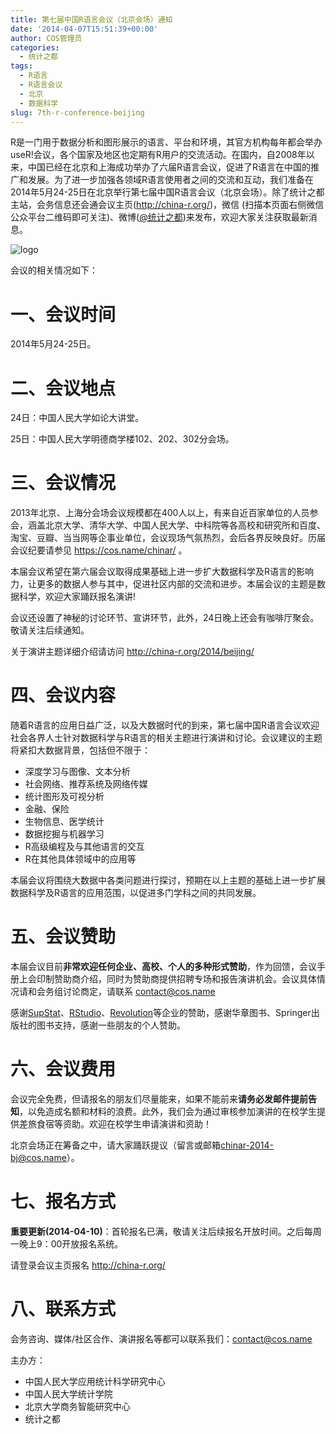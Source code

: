 ```yaml
---
title: 第七届中国R语言会议（北京会场）通知
date: '2014-04-07T15:51:39+00:00'
author: COS管理员
categories:
  - 统计之都
tags:
  - R语言
  - R语言会议
  - 北京
  - 数据科学
slug: 7th-r-conference-beijing
---
```


R是一门用于数据分析和图形展示的语言、平台和环境，其官方机构每年都会举办useR!会议，各个国家及地区也定期有R用户的交流活动。在国内，自2008年以来，中国已经在北京和上海成功举办了六届R语言会议，促进了R语言在中国的推广和发展。为了进一步加强各领域R语言使用者之间的交流和互动，我们准备在2014年5月24-25日在北京举行第七届中国R语言会议（北京会场）。除了统计之都主站，会务信息还会通会议主页(<http://china-r.org/>)，微信 (扫描本页面右侧微信公众平台二维码即可关注)、微博([@统计之都](http://weibo.com/cosname))来发布，欢迎大家关注获取最新消息。<!--more-->

![logo](https://cos.name/wp-content/uploads/2010/06/China-R-Logo.png)

会议的相关情况如下：

# 一、会议时间

2014年5月24-25日。

# 二、会议地点

24日：中国人民大学如论大讲堂。
  
25日：中国人民大学明德商学楼102、202、302分会场。

# 三、会议情况

2013年北京、上海分会场会议规模都在400人以上，有来自近百家单位的人员参会，涵盖北京大学、清华大学、中国人民大学、中科院等各高校和研究所和百度、淘宝、豆瓣、当当网等企事业单位，会议现场气氛热烈，会后各界反映良好。历届会议纪要请参见 <https://cos.name/chinar/> 。

本届会议希望在第六届会议取得成果基础上进一步扩大数据科学及R语言的影响力，让更多的数据人参与其中，促进社区内部的交流和进步。本届会议的主题是数据科学，欢迎大家踊跃报名演讲!

会议还设置了神秘的讨论环节、宣讲环节，此外，24日晚上还会有咖啡厅聚会。敬请关注后续通知。

关于演讲主题详细介绍请访问 <http://china-r.org/2014/beijing/>

# 四、会议内容

随着R语言的应用日益广泛，以及大数据时代的到来，第七届中国R语言会议欢迎社会各界人士针对数据科学与R语言的相关主题进行演讲和讨论。会议建议的主题将紧扣大数据背景，包括但不限于：

  * 深度学习与图像、文本分析
  * 社会网络、推荐系统及网络传媒
  * 统计图形及可视分析
  * 金融、保险
  * 生物信息、医学统计
  * 数据挖掘与机器学习
  * R高级编程及与其他语言的交互
  * R在其他具体领域中的应用等

本届会议将围绕大数据中各类问题进行探讨，预期在以上主题的基础上进一步扩展数据科学及R语言的应用范围，以促进多门学科之间的共同发展。

# 五、会议赞助

本届会议目前**非常欢迎任何企业、高校、个人的多种形式赞助**，作为回馈，会议手册上会印制赞助商介绍，同时为赞助商提供招聘专场和报告演讲机会。会议具体情况请和会务组讨论商定，请联系 contact@cos.name

感谢[SupStat](http://supstat.com/)、[RStudio](https://www.rstudio.com)、[Revolution](http://www.revolutionanalytics.com/)等企业的赞助，感谢华章图书、Springer出版社的图书支持，感谢一些朋友的个人赞助。

# 六、会议费用

会议完全免费，但请报名的朋友们尽量能来，如果不能前来**请务必发邮件提前告知**，以免造成名额和材料的浪费。此外，我们会为通过审核参加演讲的在校学生提供差旅食宿等资助。欢迎在校学生申请演讲和资助！

北京会场正在筹备之中，请大家踊跃提议（留言或邮箱[chinar-2014-bj@cos.name](mailto:chinar-2014-bj@cos.name)）。

# 七、报名方式

**重要更新(2014-04-10)**：首轮报名已满，敬请关注后续报名开放时间。之后每周一晚上9：00开放报名系统。

请登录会议主页报名 <http://china-r.org/>

# 八、联系方式

会务咨询、媒体/社区合作、演讲报名等都可以联系我们：contact@cos.name

主办方：

  * 中国人民大学应用统计科学研究中心
  * 中国人民大学统计学院
  * 北京大学商务智能研究中心
  * 统计之都
